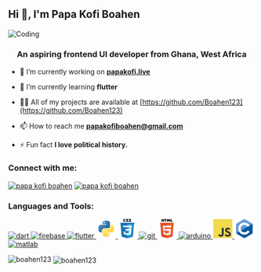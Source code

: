 ## Hi 👋, I'm Papa Kofi Boahen
<img align="center" alt="Coding" width="600" height="400" src="https://camo.githubusercontent.com/40165a147c3dcea0fa1db780bb533fc5f98546ccfb9d5d05ddb2f429277f5348/68747470733a2f2f616e616c7974696373696e6469616d61672e636f6d2f77702d636f6e74656e742f75706c6f6164732f323031382f31322f646576656c6f7065722d6472696262626c652e676966"> 

<br/>

<!-- <h1 align="center">Hi 👋, I'm Papa Kofi Boahen</h1> -->
<h3 align="center">An aspiring frontend UI developer from Ghana, West Africa</h3>


- 🔭 I’m currently working on **[papakofi.live](https://papakofi.live)**

- 🌱 I’m currently learning **flutter**

- 👨‍💻 All of my projects are available at [https://github.com/Boahen123](https://github.com/Boahen123)

- 📫 How to reach me **papakofiboahen@gmail.com**

- ⚡ Fun fact **I love political history.**

<h3 align="left">Connect with me:</h3>
<p align="left">
<a href="https://linkedin.com/in/papakofiboahen" target="blank"><img align="center" src="https://raw.githubusercontent.com/rahuldkjain/github-profile-readme-generator/master/src/images/icons/Social/linked-in-alt.svg" alt="papa kofi boahen" height="30" width="40" /></a>
 <a href="https://papakofi.live" target="blank"><img align="center" src="" alt="papa kofi boahen" height="30" width="40" /></a>
</p>

<h3 align="left">Languages and Tools:</h3>
<p align="left"> 
 <a href="https://dart.dev" target="_blank" rel="noreferrer"> <img src="https://www.vectorlogo.zone/logos/dartlang/dartlang-icon.svg" alt="dart" width="40" height="40"/> </a> 
<a href="https://firebase.google.com/" target="_blank" rel="noreferrer"> <img src="https://www.vectorlogo.zone/logos/firebase/firebase-icon.svg" alt="firebase" width="40" height="40"/> </a>
<a href="https://flutter.dev" target="_blank" rel="noreferrer"> <img src="https://www.vectorlogo.zone/logos/flutterio/flutterio-icon.svg" alt="flutter" width="40" height="40"/> </a>
<a href="https://www.python.org" target="_blank" rel="noreferrer"> <img src="https://raw.githubusercontent.com/devicons/devicon/master/icons/python/python-original.svg" alt="python" width="40" height="40"/> </a>
<a href="https://www.w3schools.com/css/" target="_blank" rel="noreferrer"> <img src="https://raw.githubusercontent.com/devicons/devicon/master/icons/css3/css3-original-wordmark.svg" alt="css3" width="40" height="40"/> </a> <a href="https://git-scm.com/" target="_blank" rel="noreferrer"> <img src="https://www.vectorlogo.zone/logos/git-scm/git-scm-icon.svg" alt="git" width="40" height="40"/> </a>
<a href="https://www.w3.org/html/" target="_blank" rel="noreferrer"> <img src="https://raw.githubusercontent.com/devicons/devicon/master/icons/html5/html5-original-wordmark.svg" alt="html5" width="40" height="40"/> </a> 
<a href="https://www.arduino.cc/" target="_blank" rel="noreferrer"> <img src="https://cdn.worldvectorlogo.com/logos/arduino-1.svg" alt="arduino" width="40" height="40"/> </a> 
<a href="https://developer.mozilla.org/en-US/docs/Web/JavaScript" target="_blank" rel="noreferrer"> <img src="https://raw.githubusercontent.com/devicons/devicon/master/icons/javascript/javascript-original.svg" alt="javascript" width="40" height="40"/> </a>
<a href="https://www.cprogramming.com/" target="_blank" rel="noreferrer"> <img src="https://raw.githubusercontent.com/devicons/devicon/master/icons/c/c-original.svg" alt="c" width="40" height="40"/> </a> 
<a href="https://www.mathworks.com/" target="_blank" rel="noreferrer"> <img src="https://upload.wikimedia.org/wikipedia/commons/2/21/Matlab_Logo.png" alt="matlab" width="40" height="40"/> </a> 


 </p>

<p><img align="left" src="https://github-readme-stats.vercel.app/api/top-langs?username=boahen123&show_icons=true&locale=en&layout=compact" alt="boahen123" /></p>

<p>&nbsp;<img align="center" src="https://github-readme-stats.vercel.app/api?username=boahen123&show_icons=true&locale=en" alt="boahen123" /></p>
